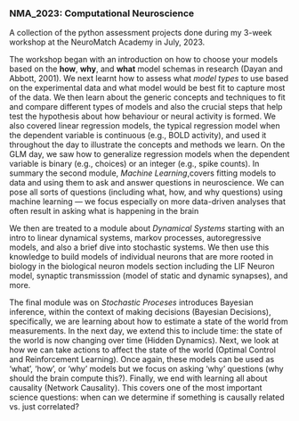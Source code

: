 ### NMA_2023: Computational Neuroscience

A collection of the python assessment projects done during my 3-week workshop at the NeuroMatch Academy in July, 2023. 

The workshop began with an introduction on how to choose your models based on the **how**, **why**, and **what** model schemas in research (Dayan and Abbott, 2001).
We next learnt how to assess what _model types_ to use based on the experimental data and what model would be best fit to capture most of the data. We then learn about the generic concepts and techniques to fit and compare different types of models and also the crucial steps that help test the hypothesis about how behaviour or neural activity is formed. We also covered linear regression models, the typical regression model when the dependent variable is continuous (e.g., BOLD activity), and used it throughout the day to illustrate the concepts and methods we learn. On the GLM day, we saw how to generalize regression models when the dependent variable is binary (e.g., choices) or an integer (e.g., spike counts). In summary the second module, _Machine Learning_,covers fitting models to data and using them to ask and answer questions in neuroscience. We can pose all sorts of questions (including what, how, and why questions) using machine learning — we focus especially on more data-driven analyses that often result in asking what is happening in the brain

We then are treated to a module about _Dynamical Systems_ starting with an intro to linear dynamical systems, markov processes, autoregressive models, and also a brief dive into stochastic systems. We then use this knowledge to build models of individual neurons that are more rooted in biology in the biological neuron models section including the LIF Neuron model, synaptic transmisssion (model of static and dynamic synapses), and more. 

The final module was on _Stochastic Proceses_ introduces Bayesian inference, within the context of making decisions (Bayesian Decisions), specifically, we are learning about how to estimate a state of the world from measurements. In the next day, we extend this to include time: the state of the world is now changing over time (Hidden Dynamics). Next, we look at how we can take actions to affect the state of the world (Optimal Control and Reinforcement Learning). Once again, these models can be used as ‘what’, ‘how’, or ‘why’ models but we focus on asking ‘why’ questions (why should the brain compute this?). Finally, we end with learning all about causality (Network Causality). This covers one of the most important science questions: when can we determine if something is causally related vs. just correlated?
